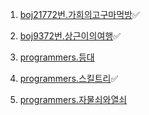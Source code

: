 1. [boj21772번.가희의고구마먹방](https://www.acmicpc.net/problem/21772)✅

2. [boj9372번.상근이의여행](https://www.acmicpc.net/problem/9372)✅

3. [programmers.등대](https://school.programmers.co.kr/learn/courses/30/lessons/133500)

4. [programmers.스킬트리](https://school.programmers.co.kr/learn/courses/30/lessons/49993)✅

5. [programmers.자물쇠와열쇠](https://school.programmers.co.kr/learn/courses/30/lessons/60059)